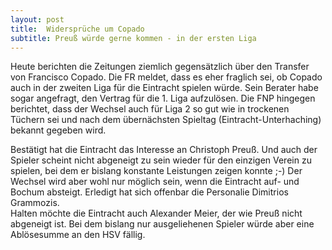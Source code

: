 ```yaml
---
layout: post
title:  Widersprüche um Copado
subtitle: Preuß würde gerne kommen - in der ersten Liga
---
```


Heute berichten die Zeitungen ziemlich gegensätzlich über den Transfer von Francisco Copado. Die FR meldet, dass es eher fraglich sei, ob Copado auch in der zweiten Liga für die Eintracht spielen würde. Sein Berater habe sogar angefragt, den Vertrag für die 1. Liga aufzulösen. Die FNP hingegen berichtet, dass der Wechsel auch für Liga 2 so gut wie in trockenen Tüchern sei und nach dem übernächsten Spieltag (Eintracht-Unterhaching) bekannt gegeben wird.

Bestätigt hat die Eintracht das Interesse an Christoph Preuß. Und auch der Spieler scheint nicht abgeneigt zu sein wieder für den einzigen Verein zu spielen, bei dem er bislang konstante Leistungen zeigen konnte ;-) Der Wechsel wird aber wohl nur möglich sein, wenn die Eintracht auf- und Bochum absteigt. Erledigt hat sich offenbar die Personalie Dimitrios Grammozis.  
Halten möchte die Eintracht auch Alexander Meier, der wie Preuß nicht abgeneigt ist. Bei dem bislang nur ausgeliehenen Spieler würde aber eine Ablösesumme an den HSV fällig.
